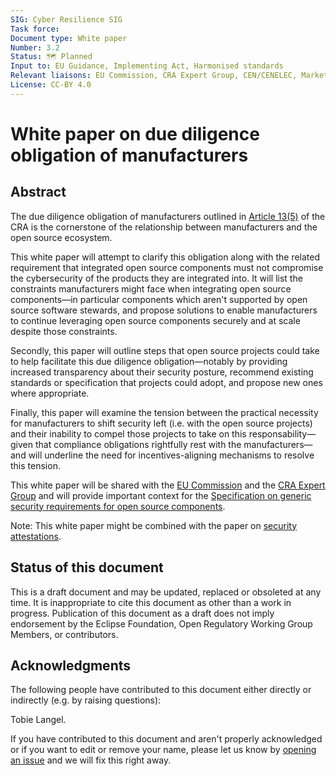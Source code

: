 ```yaml
---
SIG: Cyber Resilience SIG
Task force:
Document type: White paper
Number: 3.2
Status: 🗺️ Planned
Input to: EU Guidance, Implementing Act, Harmonised standards
Relevant liaisons: EU Commission, CRA Expert Group, CEN/CENELEC, Market Surveillance
License: CC-BY 4.0
---
```


# White paper on due diligence obligation of manufacturers

## Abstract

The due diligence obligation of manufacturers outlined in [Article 13(5)][] of the CRA is the cornerstone of the relationship between manufacturers and the open source ecosystem.

This white paper will attempt to clarify this obligation along with the related requirement that integrated open source components must not compromise the cybersecurity of the products they are integrated into. It will list the constraints manufacturers might face when integrating open source components—in particular components which aren't supported by open source software stewards, and propose solutions to enable manufacturers to continue leveraging open source components securely and at scale despite those constraints.

Secondly, this paper will outline steps that open source projects could take to help facilitate this due diligence obligation—notably by providing increased transparency about their security posture, recommend existing standards or specification that projects could adopt, and propose new ones where appropriate.

Finally, this paper will examine the tension between the practical necessity for manufacturers to shift security left (i.e. with the open source projects) and their inability to compel those projects to take on this responsability—given that compliance obligations rightfully rest with the manufacturers—and will underline the need for incentives-aligning mechanisms to resolve this tension.

This white paper will be shared with the [EU Commission][] and the [CRA Expert Group][] and will provide important context for the [Specification on generic security requirements for open source components][].

Note: This white paper might be combined with the paper on [security attestations][].

## Status of this document

This is a draft document and may be updated, replaced or obsoleted at any time. It is inappropriate to cite this document as other than a work in progress. Publication of this document as a draft does not imply endorsement by the Eclipse Foundation, Open Regulatory Working Group Members, or contributors.

## Acknowledgments

The following people have contributed to this document either directly or indirectly (e.g. by raising questions):

Tobie Langel.

If you have contributed to this document and aren't properly acknowledged or if you want to edit or remove your name, please let us know by [opening an issue](https://github.com/orcwg/orcwg/issues/new) and we will fix this right away.

[Article 13(5)]: https://eur-lex.europa.eu/legal-content/EN/TXT/HTML/?uri=OJ:L_202402847#art_13
[EU Commission]: ../README.md#key-stakeholders
[CRA Expert Group]: ../README.md#cra-expert-group
[Specification on generic security requirements for open source components]: ../proposed-specs/generic-security-requirements.md
[security attestations]: ./security-attestations.md


